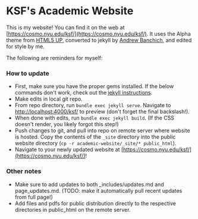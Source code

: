 # KSF's Academic Website

This is my website! 
You can find it on the web at [https://cosmo.nyu.edu/ksf/](https://cosmo.nyu.edu/ksf/).
It uses the Alpha theme from [HTML5 UP](https://html5up.net/), converted to jekyll by [Andrew Banchich](https://github.com/andrewbanchich/alpha-jekyll-theme), and edited for style by me.

The following are reminders for myself:

### How to update

- First, make sure you have the proper gems installed. If the below commands don't work, check out the [jekyll instructions](https://jekyllrb.com/docs/).
- Make edits in local git repo.
- From repo directory, run `bundle exec jekyll serve`. Navigate to [http://localhost:4000/ksf/](http://localhost:4000/ksf/) to preview (don't forget the final backslash!).
- When done with edits, run `bundle exec jekyll build`. (If the CSS doesn't render, you likely forgot this step!)
- Push changes to git, and pull into repo on remote server where website is hosted. Copy the contents of the `_site` directory into the public website directory (`cp -r academic-website/_site/* public_html`).  
- Navigate to your newly updated website at [https://cosmo.nyu.edu/ksf/](https://cosmo.nyu.edu/ksf/)!


### Other notes

- Make sure to add updates to both \_includes/updates.md and page\_updates.md. (TODO: make it automatically pull recent updates from full page!)
- Add files and pdfs for public distribution directly to the respective directories in public\_html on the remote server.
